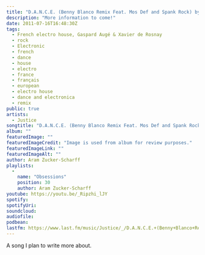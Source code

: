 ```yaml
---
title: "D.A.N.C.E. (Benny Blanco Remix Feat. Mos Def and Spank Rock) by Justice"
description: "More information to come!"
date: 2011-07-16T16:48:30Z
tags:
  - French electro house, Gaspard Augé & Xavier de Rosnay
  - rock
  - Electronic
  - french
  - dance
  - house
  - electro
  - france
  - français
  - european
  - electro house
  - dance and electronica
  - remix
public: true
artists:
  - Justice
songtitle: "D.A.N.C.E. (Benny Blanco Remix Feat. Mos Def and Spank Rock)"
album: ""
featuredImage: ""
featuredImageCredit: "Image is used from album for review purposes."
featuredImageLink: ""
featuredImageAlt: ""
author: Aram Zucker-Scharff
playlists:
  -
    name: "Obsessions"
    position: 30
    author: Aram Zucker-Scharff
youtube: https://youtu.be/_Ripzhi_lJY
spotify: 
spotifyUri: 
soundcloud:
audiofile:
podbean:
lastfm: https://www.last.fm/music/Justice/_/D.A.N.C.E.+(Benny+Blanco+Remix+Feat.+Mos+Def+and+Spank+Ro...
---
```


A song I plan to write more about.
		